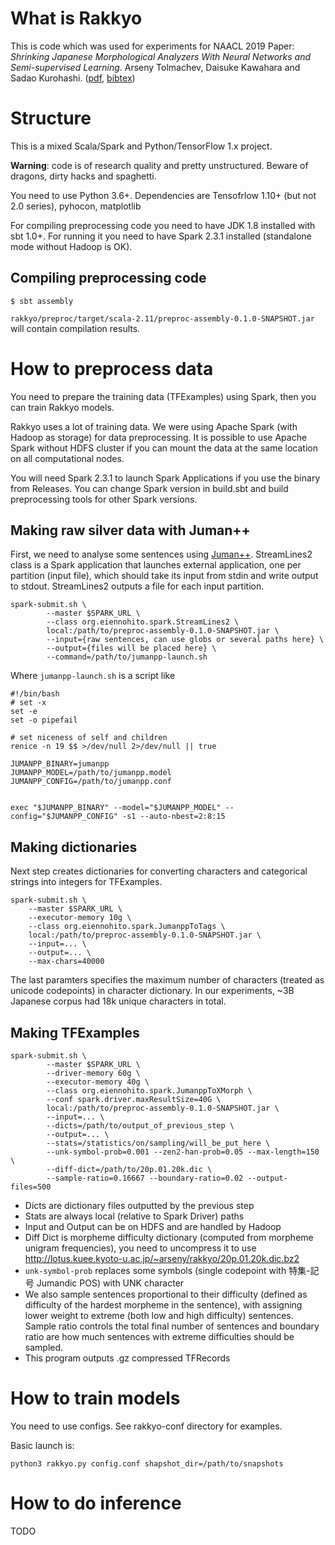 # What is Rakkyo

This is code which was used for experiments for NAACL 2019 Paper:
*Shrinking Japanese Morphological Analyzers With Neural Networks and Semi-supervised Learning*.
Arseny Tolmachev, Daisuke Kawahara and Sadao Kurohashi. ([pdf](https://www.aclweb.org/anthology/N19-1281), [bibtex](https://aclweb.org/anthology/papers/N/N19/N19-1281.bib))

# Structure

This is a mixed Scala/Spark and Python/TensorFlow 1.x project.

**Warning**: code is of research quality and pretty unstructured.
Beware of dragons, dirty hacks and spaghetti.

You need to use Python 3.6+.
Dependencies are Tensofrlow 1.10+ (but not 2.0 series), pyhocon, matplotlib

For compiling preprocessing code you need to have JDK 1.8 installed with sbt 1.0+.
For running it you need to have Spark 2.3.1 installed (standalone mode without Hadoop is OK).

## Compiling preprocessing code

```$ sbt assembly```

`rakkyo/preproc/target/scala-2.11/preproc-assembly-0.1.0-SNAPSHOT.jar` will contain compilation results.

# How to preprocess data


You need to prepare the training data (TFExamples) using Spark,
then you can train Rakkyo models.


Rakkyo uses a lot of training data.
We were using Apache Spark (with Hadoop as storage) for data preprocessing.
It is possible to use Apache Spark without HDFS cluster if you can mount the data
at the same location on all computational nodes.

You will need Spark 2.3.1 to launch Spark Applications if you use the binary from Releases.
You can change Spark version in build.sbt and build preprocessing tools for other Spark versions.

## Making raw silver data with Juman++

First, we need to analyse some sentences using [Juman++](https://github.com/ku-nlp/jumanpp).
StreamLines2 class is a Spark application that launches external application,
one per partition (input file), which should take its input from stdin and write output to stdout.
StreamLines2 outputs a file for each input partition.


```
spark-submit.sh \
        --master $SPARK_URL \
        --class org.eiennohito.spark.StreamLines2 \
        local:/path/to/preproc-assembly-0.1.0-SNAPSHOT.jar \
        --input={raw sentences, can use globs or several paths here} \
        --output={files will be placed here} \
        --command=/path/to/jumanpp-launch.sh
```

Where `jumanpp-launch.sh` is a script like

```
#!/bin/bash
# set -x
set -e
set -o pipefail

# set niceness of self and children
renice -n 19 $$ >/dev/null 2>/dev/null || true

JUMANPP_BINARY=jumanpp
JUMANPP_MODEL=/path/to/jumanpp.model
JUMANPP_CONFIG=/path/to/jumanpp.conf


exec "$JUMANPP_BINARY" --model="$JUMANPP_MODEL" --config="$JUMANPP_CONFIG" -s1 --auto-nbest=2:8:15
```

## Making dictionaries

Next step creates dictionaries for converting characters and categorical strings
into integers for TFExamples.

```
spark-submit.sh \
    --master $SPARK_URL \
    --executor-memory 10g \
    --class org.eiennohito.spark.JumanppToTags \
    local:/path/to/preproc-assembly-0.1.0-SNAPSHOT.jar \
    --input=... \
    --output=... \
    --max-chars=40000
```

The last paramters specifies the maximum number of characters (treated as unicode codepoints) in character dictionary.
In our experiments, ~3B Japanese corpus had 18k unique characters in total.

## Making TFExamples

```
spark-submit.sh \
        --master $SPARK_URL \
        --driver-memory 60g \
        --executor-memory 40g \
        --class org.eiennohito.spark.JumanppToXMorph \
        --conf spark.driver.maxResultSize=40G \
        local:/path/to/preproc-assembly-0.1.0-SNAPSHOT.jar \
        --input=... \
        --dicts=/path/to/output_of_previous_step \
        --output=... \
        --stats=/statistics/on/sampling/will_be_put_here \
        --unk-symbol-prob=0.001 --zen2-han-prob=0.05 --max-length=150 \
        --diff-dict=/path/to/20p.01.20k.dic \
        --sample-ratio=0.16667 --boundary-ratio=0.02 --output-files=500
```

* Dicts are dictionary files outputted by the previous step
* Stats are always local (relative to Spark Driver) paths
* Input and Output can be on HDFS and are handled by Hadoop
* Diff Dict is morpheme difficulty dictionary (computed from morpheme unigram frequencies), you need to uncompress it to use http://lotus.kuee.kyoto-u.ac.jp/~arseny/rakkyo/20p.01.20k.dic.bz2
* `unk-symbol-prob` replaces some symbols (single codepoint with 特集-記号 Jumandic POS) with UNK character
* We also sample sentences proportional to their difficulty (defined as difficulty of the hardest morpheme in the sentence), with assigning lower weight to extreme (both low and high difficulty) sentences. Sample ratio controls the total final number of sentences and boundary ratio are how much sentences with extreme difficulties should be sampled.
* This program outputs .gz compressed TFRecords

# How to train models

You need to use configs.
See rakkyo-conf directory for examples.

Basic launch is:
```
python3 rakkyo.py config.conf shapshot_dir=/path/to/snapshots
```

# How to do inference

TODO